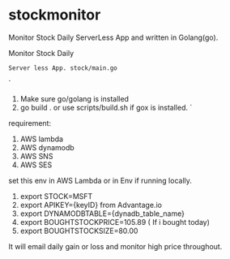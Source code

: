# stockmonitor
Monitor Stock Daily ServerLess App and written in Golang(go).

Monitor Stock Daily

`
Server less App. stock/main.go
`

`
1) Make sure go/golang is installed
2) go build . or use scripts/build.sh if gox is installed.
`

requirement:
1) AWS lambda
2) AWS dynamodb
3) AWS SNS
4) AWS SES

set this env in AWS Lambda or in Env if running locally.
1) export STOCK=MSFT
2) export APIKEY={keyID} from Advantage.io
3) export DYNAMODBTABLE={dynadb_table_name}
4) export BOUGHTSTOCKPRICE=105.89 ( If i bought today)
5) export BOUGHTSTOCKSIZE=80.00 

It will email daily gain or loss and monitor high price throughout.
